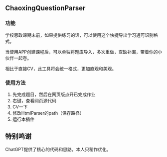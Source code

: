 ## ChaoxingQuestionParser

### 功能
学校思政课期末前，如果提供练习的话，可以使用这个快捷导出学习通可识别格式。

当使用APP创建课程后，可以单独将题库导入，多次重做，查缺补漏，带着你的小伙伴一起卷。

相比于直接CV，此工具将会统一格式，更加直观和美观。

### 使用方法
1. 先完成题目，然后在网页版点开已完成作业
2. 右键，查看网页源代码
3. CV一下
4. 修改HtmlParser的path（保存路径）
5. 运行本插件

## 特别鸣谢
ChatGPT提供了核心的代码和思路，本人只稍作优化。
